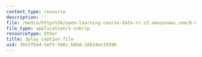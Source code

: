 ```yaml
---
content_type: resource
description: ''
file: /media/https%3A/open-learning-course-data-rc.s3.amazonaws.com/6-042j-mathematics-for-computer-science-spring-2015/3b52f64d5ef5566cb6bd18b24ec15596_wJzBU7Do1ls.vtt
file_type: application/x-subrip
resourcetype: Other
title: 3play caption file
uid: 3b52f64d-5ef5-566c-b6bd-18b24ec15596
---
```

